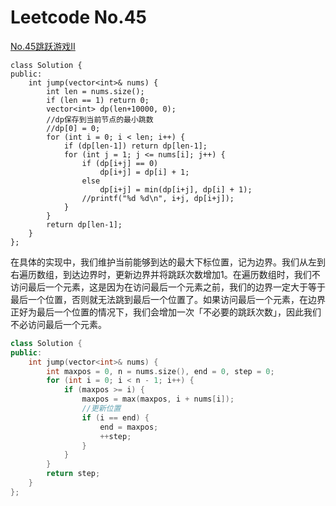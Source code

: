 # Leetcode No.45

[No.45跳跃游戏II](https://leetcode-cn.com/problems/jump-game-ii/submissions/)

```
class Solution {
public:
    int jump(vector<int>& nums) {
        int len = nums.size();
        if (len == 1) return 0;
        vector<int> dp(len+10000, 0);
        //dp保存到当前节点的最小跳数
        //dp[0] = 0;
        for (int i = 0; i < len; i++) {
            if (dp[len-1]) return dp[len-1];
            for (int j = 1; j <= nums[i]; j++) {
                if (dp[i+j] == 0) 
                    dp[i+j] = dp[i] + 1;
                else
                    dp[i+j] = min(dp[i+j], dp[i] + 1);
                //printf("%d %d\n", i+j, dp[i+j]);
            }
        }
        return dp[len-1];
    }
};
```



在具体的实现中，我们维护当前能够到达的最大下标位置，记为边界。我们从左到右遍历数组，到达边界时，更新边界并将跳跃次数增加1。在遍历数组时，我们不访问最后一个元素，这是因为在访问最后一个元素之前，我们的边界一定大于等于最后一个位置，否则就无法跳到最后一个位置了。如果访问最后一个元素，在边界正好为最后一个位置的情况下，我们会增加一次「不必要的跳跃次数」，因此我们不必访问最后一个元素。

```c++
class Solution {
public:
    int jump(vector<int>& nums) {
        int maxpos = 0, n = nums.size(), end = 0, step = 0;
        for (int i = 0; i < n - 1; i++) {
            if (maxpos >= i) {
                maxpos = max(maxpos, i + nums[i]);
                //更新位置
                if (i == end) {
                    end = maxpos;
                    ++step;
                }
            }
        }
        return step;
    }
};
```

